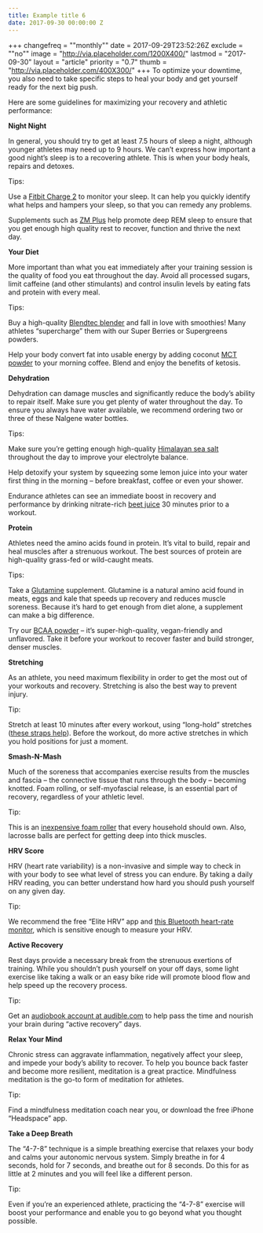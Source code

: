 ```yaml
---
title: Example title 6
date: 2017-09-30 00:00:00 Z
---
```


+++
changefreq = "\"monthly\""
date = 2017-09-29T23:52:26Z
exclude = "\"no\""
image = "http://via.placeholder.com/1200X400/"
lastmod = "2017-09-30"
layout = "article"
priority = "0.7"
thumb = "http://via.placeholder.com/400X300/"
+++
To optimize your downtime, you also need to take specific steps to heal your body and get yourself ready for the next big push.

Here are some guidelines for maximizing your recovery and athletic performance:

**Night Night**

In general, you should try to get at least 7.5 hours of sleep a night, although younger athletes may need up to 9 hours. We can’t express how important a good night’s sleep is to a recovering athlete. This is when your body heals, repairs and detoxes.

Tips:

Use a [Fitbit Charge 2](https://www.amazon.com/gp/product/B01K9S260E/ref=as_li_tl?ie=UTF8&tag=a0d30946-20&camp=1789&creative=9325&linkCode=as2&creativeASIN=B01K9S260E&linkId=1056efde1b7b26265caa624f08c9cac9) to monitor your sleep. It can help you quickly identify what helps and hampers your sleep, so that you can remedy any problems.

Supplements such as [ZM Plus](https://www.amrapnutrition.com/products/zm-plus/) help promote deep REM sleep to ensure that you get enough high quality rest to recover, function and thrive the next day.

**Your Diet**

More important than what you eat immediately after your training session is the quality of food you eat throughout the day. Avoid all processed sugars, limit caffeine (and other stimulants) and control insulin levels by eating fats and protein with every meal.

Tips:

Buy a high-quality [Blendtec blender](https://www.amazon.com/gp/product/B000GIGZXM/ref=as_li_tl?ie=UTF8&tag=a0d30946-20&camp=1789&creative=9325&linkCode=as2&creativeASIN=B000GIGZXM&linkId=55dfa5e49fd54b289d10dfab5d64ef91) and fall in love with smoothies! Many athletes “supercharge” them with our Super Berries or Supergreens powders.

Help your body convert fat into usable energy by adding coconut [MCT powder](https://www.amrapnutrition.com/products/mct-powder/) to your morning coffee. Blend and enjoy the benefits of ketosis.

**Dehydration**

Dehydration can damage muscles and significantly reduce the body’s ability to repair itself. Make sure you get plenty of water throughout the day. To ensure you always have water available, we recommend ordering two or three of these Nalgene water bottles.

Tips:

Make sure you’re getting enough high-quality [Himalayan sea salt](https://www.amazon.com/gp/product/B00IZL255O/ref=as_li_tl?ie=UTF8&tag=a0d30946-20&camp=1789&creative=9325&linkCode=as2&creativeASIN=B00IZL255O&linkId=b659cd3e5dfd2bb35acc5eed3b346f91) throughout the day to improve your electrolyte balance.

Help detoxify your system by squeezing some lemon juice into your water first thing in the morning – before breakfast, coffee or even your shower.

Endurance athletes can see an immediate boost in recovery and performance by drinking nitrate-rich [beet juice](https://www.amrapnutrition.com/products/beet-nitrates/) 30 minutes prior to a workout.

**Protein**

Athletes need the amino acids found in protein. It’s vital to build, repair and heal muscles after a strenuous workout. The best sources of protein are high-quality grass-fed or wild-caught meats.

Tips:

Take a [Glutamine](https://www.amrapnutrition.com/products/glutamine/) supplement. Glutamine is a natural amino acid found in meats, eggs and kale that speeds up recovery and reduces muscle soreness. Because it’s hard to get enough from diet alone, a supplement can make a big difference.

Try our [BCAA powder](https://www.amrapnutrition.com/products/bcaa/) – it’s super-high-quality, vegan-friendly and unflavored. Take it before your workout to recover faster and build stronger, denser muscles.

**Stretching**

As an athlete, you need maximum flexibility in order to get the most out of your workouts and recovery. Stretching is also the best way to prevent injury.

Tip:

Stretch at least 10 minutes after every workout, using “long-hold” stretches ([these straps help](https://www.amazon.com/gp/product/B01A4CG3PE/ref=as_li_tl?ie=UTF8&tag=a0d30946-20&camp=1789&creative=9325&linkCode=as2&creativeASIN=B01A4CG3PE&linkId=5403df8997109ff7bea1abc10166b16f)). Before the workout, do more active stretches in which you hold positions for just a moment.

**Smash-N-Mash**

Much of the soreness that accompanies exercise results from the muscles and fascia – the connective tissue that runs through the body – becoming knotted. Foam rolling, or self-myofascial release, is an essential part of recovery, regardless of your athletic level.

Tip:

This is an [inexpensive foam roller](https://www.amazon.com/gp/product/B00XM2MRGI/ref=as_li_tl?ie=UTF8&tag=a0d30946-20&camp=1789&creative=9325&linkCode=as2&creativeASIN=B00XM2MRGI&linkId=a4052bc6cc9c37d8fe22486c3d784ee9) that every household should own. Also, lacrosse balls are perfect for getting deep into thick muscles.

**HRV Score**

HRV (heart rate variability) is a non-invasive and simple way to check in with your body to see what level of stress you can endure. By taking a daily HRV reading, you can better understand how hard you should push yourself on any given day.

Tip:

We recommend the free “Elite HRV” app and [this Bluetooth heart-rate monitor](https://www.amazon.com/gp/product/B007S088F4/ref=as_li_tl?ie=UTF8&tag=a0d30946-20&camp=1789&creative=9325&linkCode=as2&creativeASIN=B007S088F4&linkId=b30c5bda3f814ccbd9c9f60d4fe87dbc), which is sensitive enough to measure your HRV.

**Active Recovery**

Rest days provide a necessary break from the strenuous exertions of training. While you shouldn’t push yourself on your off days, some light exercise like taking a walk or an easy bike ride will promote blood flow and help speed up the recovery process.

Tip:

Get an [audiobook account at audible.com](https://www.amazon.com/gp/product/B00NB86OYE/ref=as_li_tl?ie=UTF8&tag=a0d30946-20&camp=1789&creative=9325&linkCode=as2&creativeASIN=B00NB86OYE&linkId=0b19120ab02641d4504556ebde2a1b75) to help pass the time and nourish your brain during “active recovery” days.

**Relax Your Mind**

Chronic stress can aggravate inflammation, negatively affect your sleep, and impede your body’s ability to recover. To help you bounce back faster and become more resilient, meditation is a great practice. Mindfulness meditation is the go-to form of meditation for athletes.

Tip:

Find a mindfulness meditation coach near you, or download the free iPhone “Headspace” app.

**Take a Deep Breath**

The “4-7-8” technique is a simple breathing exercise that relaxes your body and calms your autonomic nervous system. Simply breathe in for 4 seconds, hold for 7 seconds, and breathe out for 8 seconds. Do this for as little at 2 minutes and you will feel like a different person.

Tip:

Even if you’re an experienced athlete, practicing the “4-7-8” exercise will boost your performance and enable you to go beyond what you thought possible.